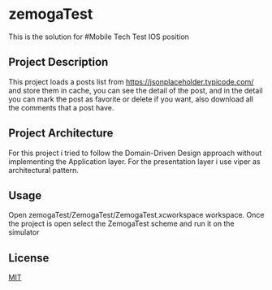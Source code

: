 # zemogaTest

This is the solution for #Mobile Tech Test IOS position


## Project Description

This project loads a posts list from https://jsonplaceholder.typicode.com/ and store them in cache, you can see the detail of the post, and in the detail you can mark the post as favorite or delete if you want, also download all the comments that a post have.


## Project Architecture

For this project i tried to follow the Domain-Driven Design approach without implementing the Application layer.
For the presentation layer i use viper as architectural pattern.

## Usage

Open zemogaTest/ZemogaTest/ZemogaTest.xcworkspace workspace.
Once the project is open select the ZemogaTest scheme and run it on the simulator

## License
[MIT](https://choosealicense.com/licenses/mit/)
